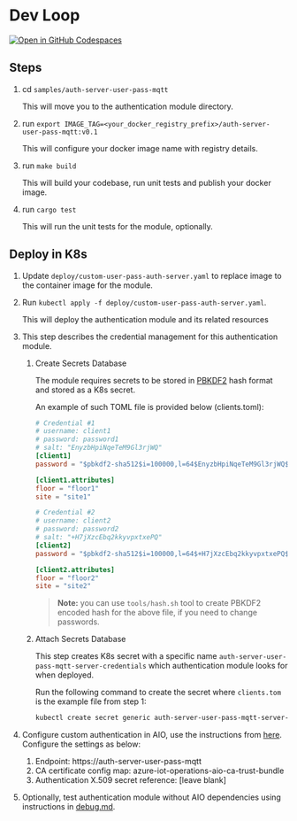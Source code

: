 # Dev Loop

[![Open in GitHub Codespaces](https://github.com/codespaces/badge.svg)](https://codespaces.new/suneetnangia/explore-iot-operations)

## Steps

1. cd `samples/auth-server-user-pass-mqtt`

    This will move you to the authentication module directory.
2. run `export IMAGE_TAG=<your_docker_registry_prefix>/auth-server-user-pass-mqtt:v0.1`

    This will configure your docker image name with registry details.

3. run ```make build```

    This will build your codebase, run unit tests and publish your docker image.

4. run ```cargo test```

    This will run the unit tests for the module, optionally.

## Deploy in K8s

1. Update `deploy/custom-user-pass-auth-server.yaml` to replace image to the container image for the module.

2. Run  `kubectl apply -f deploy/custom-user-pass-auth-server.yaml`.

    This will deploy the authentication module and its related resources

3. This step describes the credential management for this authentication module.

    1. Create Secrets Database

        The module requires secrets to be stored in [PBKDF2](https://en.wikipedia.org/wiki/PBKDF2) hash format and stored as a K8s secret.

        An example of such TOML file is provided below (clients.toml):

        ``` TOML
        # Credential #1
        # username: client1
        # password: password1
        # salt: "EnyzbHpiNqeTeM9Gl3rjWQ"
        [client1]
        password = "$pbkdf2-sha512$i=100000,l=64$EnyzbHpiNqeTeM9Gl3rjWQ$Qc3MqYZ3Q49kz3Uh1Ia4A5UMDMlhxujgNjNYgpgVDDaiq13DP5IEM7gA7MbsU70RTGn5qHU9uis79LkLV5wkAg"

        [client1.attributes]
        floor = "floor1"
        site = "site1"

        # Credential #2
        # username: client2
        # password: password2
        # salt: "+H7jXzcEbq2kkyvpxtxePQ"
        [client2]
        password = "$pbkdf2-sha512$i=100000,l=64$+H7jXzcEbq2kkyvpxtxePQ$jTzW6fSesiuNRLMIkDDAzBEILk7iyyDZ3rjlEwQap4UJP4TaCR+EXQXNukO7qNJWlPPP8leNnJDCBgX/255Ezw"

        [client2.attributes]
        floor = "floor2"
        site = "site2"
        ```

        > **Note:** you can use `tools/hash.sh` tool to create PBKDF2 encoded hash for the above file, if you need to change passwords.

    2. Attach Secrets Database

        This step creates K8s secret with a specific name `auth-server-user-pass-mqtt-server-credentials` which authentication module looks for when deployed.

        Run the following command to create the secret where `clients.tom` is the example file from step 1:

        ``` bash
        kubectl create secret generic auth-server-user-pass-mqtt-server-credentials -n azure-iot-operations --from-file=passwords.toml=./clients.toml
        ```

4. Configure custom authentication in AIO, use the instructions from [here](https://learn.microsoft.com/en-us/azure/iot-operations/manage-mqtt-broker/howto-configure-authentication?tabs=portal#custom-authentication).
    Configure the settings as below:

    1. Endpoint: https://auth-server-user-pass-mqtt
    2. CA certificate config map: azure-iot-operations-aio-ca-trust-bundle
    3. Authentication X.509 secret reference: [leave blank]

5. Optionally, test authentication module without AIO dependencies using instructions in [debug.md](debug.md).
